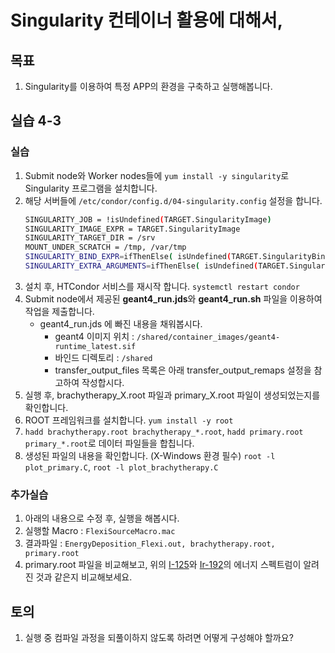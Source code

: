 # Singularity 컨테이너 활용에 대해서,  

## 목표
1. Singularity를 이용하여 특정 APP의 환경을 구축하고 실행해봅니다.

## 실습 4-3
### 실습
1. Submit node와 Worker nodes들에 ```yum install -y singularity```로 Singularity 프로그램을 설치합니다.
1. 해당 서버들에 ```/etc/condor/config.d/04-singularity.config``` 설정을 합니다.
   ```bash
   SINGULARITY_JOB = !isUndefined(TARGET.SingularityImage)
   SINGULARITY_IMAGE_EXPR = TARGET.SingularityImage
   SINGULARITY_TARGET_DIR = /srv
   MOUNT_UNDER_SCRATCH = /tmp, /var/tmp
   SINGULARITY_BIND_EXPR=ifThenElse( isUndefined(TARGET.SingularityBind),"/home",TARGET.SingularityBind)
   SINGULARITY_EXTRA_ARGUMENTS=ifThenElse( isUndefined(TARGET.SingularityExtraArgs),"",TARGET.SingularityExtraArgs)
   ```
1. 설치 후, HTCondor 서비스를 재시작 합니다. ```systemctl restart condor```
1. Submit node에서 제공된 **geant4_run.jds**와 **geant4_run.sh** 파일을 이용하여 작업을 제출합니다.
   * geant4_run.jds 에 빠진 내용을 채워봅시다.
      * geant4 이미지 위치 : ```/shared/container_images/geant4-runtime_latest.sif```
      * 바인드 디렉토리 : ```/shared```
      * transfer_output_files 목록은 아래 transfer_output_remaps 설정을 참고하여 작성합시다.
1. 실행 후, brachytherapy_X.root 파일과 primary_X.root 파일이 생성되었는지를 확인합니다.
1. ROOT 프레임워크를 설치합니다. ```yum install -y root```
1. ```hadd brachytherapy.root brachytherapy_*.root```, ```hadd primary.root primary_*.root```로 데이터 파일들을 합칩니다.
1.  생성된 파일의 내용을 확인합니다. (X-Windows 환경 필수) ```root -l plot_primary.C```, ```root -l plot_brachytherapy.C```

### 추가실습
1. 아래의 내용으로 수정 후, 실행을 해봅시다.
1. 실행할 Macro : ```FlexiSourceMacro.mac```
1. 결과파일 : ```EnergyDeposition_Flexi.out, brachytherapy.root, primary.root```
1. primary.root 파일을 비교해보고, 위의 [I-125](https://en.wikipedia.org/wiki/Iodine-125)와 [Ir-192](https://www.researchgate.net/figure/Iridium-192-gamma-spectrum_tbl1_228604512)의 에너지 스펙트럼이 알려진 것과 같은지 비교해보세요.

## 토의
1. 실행 중 컴파일 과정을 되풀이하지 않도록 하려면 어떻게 구성해야 할까요?
